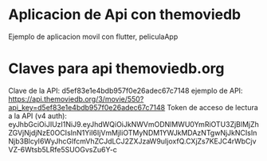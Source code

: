 # Aplicacion de Api con themoviedb

Ejemplo de aplicacion movil con flutter, peliculaApp

# Claves para api themoviedb.org

Clave de la API: d5ef83e1e4bdb957f0e26adec67c7148
ejemplo de API: https://api.themoviedb.org/3/movie/550?api_key=d5ef83e1e4bdb957f0e26adec67c7148
Token de acceso de lectura a la API (v4 auth):
eyJhbGciOiJIUzI1NiJ9.eyJhdWQiOiJkNWVmODNlMWU0YmRiOTU3ZjBlMjZhZGVjNjdjNzE0OCIsInN1YiI6IjVmMjliOTMyNDM1YWJkMDAzNTgwNjJkNCIsInNjb3BlcyI6WyJhcGlfcmVhZCJdLCJ2ZXJzaW9uIjoxfQ.CXjZs7KEJC4rWbCjvVZ-6Wtsb5LRfe5SUOGvsZu6Y-c
